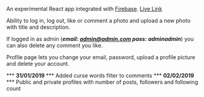 An experimental React app integrated with [Firebase](https://firebase.google.com). [Live Link](https://wiztagram.netlify.com/)

Ability to log in, log out, like or comment a photo and upload a new photo with title and description.

If logged in as admin (***email: admin@admin.com pass: adminadmin***) you can also delete any comment you like.

Profile page lets you change your email, password, upload a profile picture and delete your account.

*** **31/01/2019** *** Added curse words filter to comments
*** **02/02/2019** *** Public and private profiles with number of posts, followers and following count
